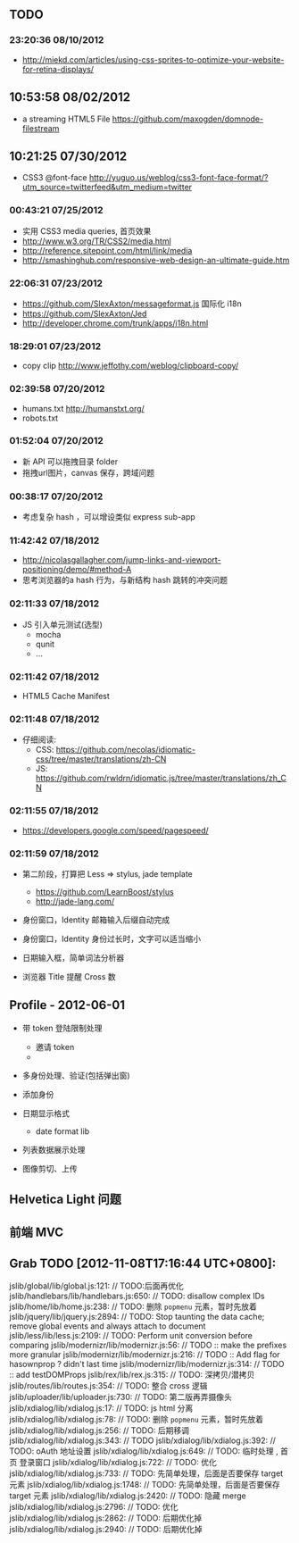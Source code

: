TODO
----

### 23:20:36 08/10/2012
  * http://miekd.com/articles/using-css-sprites-to-optimize-your-website-for-retina-displays/

## 10:53:58 08/02/2012
  * a streaming HTML5 File https://github.com/maxogden/domnode-filestream

## 10:21:25 07/30/2012
  * CSS3 @font-face http://yuguo.us/weblog/css3-font-face-format/?utm_source=twitterfeed&utm_medium=twitter

### 00:43:21 07/25/2012
  * 实用 CSS3 media queries, 首页效果
  * http://www.w3.org/TR/CSS2/media.html
  * http://reference.sitepoint.com/html/link/media
  * http://smashinghub.com/responsive-web-design-an-ultimate-guide.htm

### 22:06:31 07/23/2012
  * https://github.com/SlexAxton/messageformat.js 国际化 i18n
  * https://github.com/SlexAxton/Jed
  * http://developer.chrome.com/trunk/apps/i18n.html

### 18:29:01 07/23/2012
  * copy clip http://www.jeffothy.com/weblog/clipboard-copy/

### 02:39:58 07/20/2012
  * humans.txt http://humanstxt.org/
  * robots.txt

### 01:52:04 07/20/2012
  * 新 API 可以拖拽目录 folder
  * 拖拽url图片，canvas 保存，跨域问题

### 00:38:17 07/20/2012
  * 考虑复杂 hash ，可以增设类似 express sub-app

### 11:42:42 07/18/2012
  * http://nicolasgallagher.com/jump-links-and-viewport-positioning/demo/#method-A
  * 思考浏览器的a hash 行为，与新结构 hash 跳转的冲突问题

### 02:11:33 07/18/2012
  * JS 引入单元测试(选型)
    - mocha
    - qunit
    - ...

### 02:11:42 07/18/2012
  * HTML5 Cache Manifest

### 02:11:48 07/18/2012
  * 仔细阅读:
    - CSS: https://github.com/necolas/idiomatic-css/tree/master/translations/zh-CN
    - JS: https://github.com/rwldrn/idiomatic.js/tree/master/translations/zh_CN

### 02:11:55 07/18/2012
* https://developers.google.com/speed/pagespeed/

### 02:11:59 07/18/2012
  * 第二阶段，打算把 Less => stylus, jade template
    - https://github.com/LearnBoost/stylus
    - http://jade-lang.com/

* 身份窗口，Identity  邮箱输入后缀自动完成

* 身份窗口，Identity 身份过长时，文字可以适当缩小

* 日期输入框，简单词法分析器

* 浏览器 Title 提醒 Cross 数


## Profile - 2012-06-01
  - 带 token 登陆限制处理
    - 邀请 token
    -
  - 多身份处理、验证(包括弹出窗)
  - 添加身份

  - 日期显示格式
    - date format lib
  - 列表数据展示处理

  - 图像剪切、上传

## Helvetica Light 问题

## 前端 MVC

## Grab TODO [2012-11-08T17:16:44 UTC+0800]:
jslib/global/lib/global.js:121:    // TODO:后面再优化
jslib/handlebars/lib/handlebars.js:650:    // TODO: disallow complex IDs
jslib/home/lib/home.js:238:                // TODO: 删除 `popmenu` 元素，暂时先放着
jslib/jquery/lib/jquery.js:2894:			// TODO: Stop taunting the data cache; remove global events and always attach to document
jslib/less/lib/less.js:2109:    // TODO: Perform unit conversion before comparing
jslib/modernizr/lib/modernizr.js:56:    // TODO :: make the prefixes more granular
jslib/modernizr/lib/modernizr.js:216:    // TODO :: Add flag for hasownprop ? didn't last time
jslib/modernizr/lib/modernizr.js:314:    // TODO :: add testDOMProps
jslib/rex/lib/rex.js:315:  // TODO: 深拷贝/潜拷贝
jslib/routes/lib/routes.js:354:  // TODO: 整合 cross 逻辑
jslib/uploader/lib/uploader.js:730:                // TODO: 第二版再弄摄像头
jslib/xdialog/lib/xdialog.js:17:  // TODO: js html 分离
jslib/xdialog/lib/xdialog.js:78:        // TODO: 删除 `popmenu` 元素，暂时先放着
jslib/xdialog/lib/xdialog.js:256:            // TODO: 后期移调
jslib/xdialog/lib/xdialog.js:343:                // TODO
jslib/xdialog/lib/xdialog.js:392:        // TODO: oAuth 地址设置
jslib/xdialog/lib/xdialog.js:649:        // TODO: 临时处理 , 首页 登录窗口
jslib/xdialog/lib/xdialog.js:722:          // TODO: 优化
jslib/xdialog/lib/xdialog.js:733:            // TODO: 先简单处理，后面是否要保存 target 元素
jslib/xdialog/lib/xdialog.js:1748:            // TODO: 先简单处理，后面是否要保存 target 元素
jslib/xdialog/lib/xdialog.js:2420:                // TODO: 隐藏 merge
jslib/xdialog/lib/xdialog.js:2796:          // TODO: 优化
jslib/xdialog/lib/xdialog.js:2862:      // TODO: 后期优化掉
jslib/xdialog/lib/xdialog.js:2940:      // TODO: 后期优化掉
